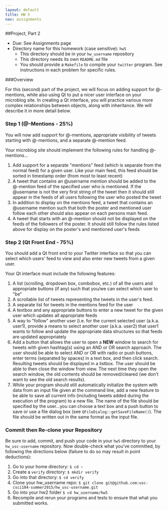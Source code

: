 ```yaml
---
layout: default
title: HW 5
nav: assignments
---
```


##Project, Part 2

  + Due: See Assignments page  
  + Directory name for this homework (case sensitive): `hw5`
    - This directory should be in your `hw_username` repository
    - This directory needs its own `README.md` file
    - You should provide a `Makefile` to compile your `twitter` program.  See instructions in each problem for specific rules.

###Overview

For this (second) part of the project, we will focus on adding support for @-mentions, while also using Qt to put a nicer user interface on your microblog site. In creating a Qt interface, you will practice various more complex relationships between objects, along with inheritance. We will describe it in more detail below.


### Step 1 (@-Mentions - 25%)
You will now add support for @-mentions, appropriate visibility of tweets starting with @-mentions, and a separate @-mention feed.

Your microblog site should implement the following rules for handling @-mentions...

1. Add support for a separate "mentions" feed (which is separate from the normal feed) for a given user. Like your main feed, this feed should be sorted in timestamp order (from most to least recent)
1. A tweet that contains an @username mention should be added to the @-mention feed of the specified user who is mentioned.  If the @username is not the very first string of the tweet then it should still appear in the feeds of all users following the user who posted the tweet
1. In addition to display on the mentions feed, a tweet that contains an @username mention such that both the poster and mentioned user follow each other should also appear on each persons main feed.
1. A tweet that starts with an @-mention should not be displayed on the feeds of the followers of the poster.  It should still follow the rules listed above for display on the poster's and mentioned user's feeds

 
### Step 2 (Qt Front End - 75%)

You should add a Qt front end to your Twitter interface so that you can select which users' feed to view and also enter new tweets from a given user.

Your Qt interface must include the following features:

1. A list (scrolling, dropdown box, combobox, etc.) of all the users and appropriate buttons (if any) such that you/we can select which user to "be" 
1. A scrollable list of tweets representing the tweets in the user's feed.
1. A separate list for tweets in the mentions feed for the user
1. A textbox and any appropriate buttons to enter a new tweet for the given user which updates all appropriate feeds
1. A way to "follow" another user [i.e. for the current selected user (a.k.a. user1), provide a means to select another user (a.k.a. user2) that user1 wants to follow and update the appropriate data structures so that feeds are updated appropriately 
1. Add a button that allows the user to open a **NEW** window to search for tweets with given hashtag(s) using an AND or OR search approach.  The user should be able to select AND or OR with radio or push buttons, enter terms (separated by spaces) in a text box, and then click search.  Resulting tweets should be displayed in a listbox.  The user should be able to then close the window from view.  The next time they open the search window, the old contents should be removed/cleared (we don't want to see the old search results).   
1. While your program should still automatically initialize the system with data from an input file given at the command line, add a new feature to be able to save all current info (including tweets added during the execution of the program) to a new file.  The name of the file should be specified by the user...you can choose a text box and a push button to save or use a file dialog box (see `QFileDialog::getSaveFileName()`).  The file should be written out in the same format as the input file.

### Commit then Re-clone your Repository

Be sure to add, commit, and push your code in your `hw5` directory to your `hw_usc-username` repository.  Now double-check what you've committed, by following the directions below (failure to do so may result in point deductions):

1. Go to your home directory: `$ cd ~`
1. Create a `verify` directory: `$ mkdir verify`
1. Go into that directory: `$ cd verify`
1. Clone your hw_username repo: `$ git clone git@github.com:usc-csci104-summer2015/hw_usc-username.git`
1. Go into your hw2 folder `$ cd hw_username/hw5`
1. Recompile and rerun your programs and tests to ensure that what you submitted works.








